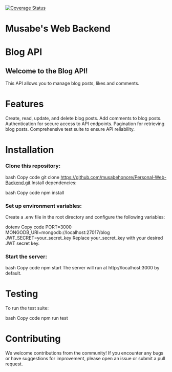 [![Coverage Status](https://coveralls.io/repos/github/musabehonore/Personal-Web-Backend/badge.png?branch=main)](https://coveralls.io/github/musabehonore/Personal-Web-Backend?branch=main)

# Musabe's Web Backend

# Blog API
## Welcome to the Blog API!
This API allows you to manage blog posts, likes and comments.

# Features

Create, read, update, and delete blog posts.
Add comments to blog posts.
Authentication for secure access to API endpoints.
Pagination for retrieving blog posts.
Comprehensive test suite to ensure API reliability.
# Installation
### Clone this repository:

bash
Copy code
git clone https://github.com/musabehonore/Personal-Web-Backend.git
Install dependencies:

bash
Copy code
npm install
### Set up environment variables:

Create a .env file in the root directory and configure the following variables:

dotenv
Copy code
PORT=3000
MONGODB_URI=mongodb://localhost:27017/blog
JWT_SECRET=your_secret_key
Replace your_secret_key with your desired JWT secret key.

### Start the server:

bash
Copy code
npm start
The server will run at http://localhost:3000 by default.


# Testing
To run the test suite:

bash
Copy code
npm run test
# Contributing
We welcome contributions from the community! If you encounter any bugs or have suggestions for improvement, please open an issue or submit a pull request.


